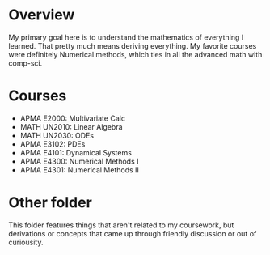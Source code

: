 # Overview
My primary goal here is to understand the mathematics of everything I learned. That pretty much means deriving everything. My favorite courses were definitely Numerical methods, which ties in all the advanced math with comp-sci.

# Courses
- APMA  E2000: Multivariate Calc
- MATH UN2010: Linear Algebra
- MATH UN2030: ODEs
- APMA  E3102: PDEs
- APMA  E4101: Dynamical Systems
- APMA  E4300: Numerical Methods I
- APMA  E4301: Numerical Methods II

# Other folder
This folder features things that aren't related to my coursework, but derivations or concepts that came up through friendly discussion or out of curiousity.